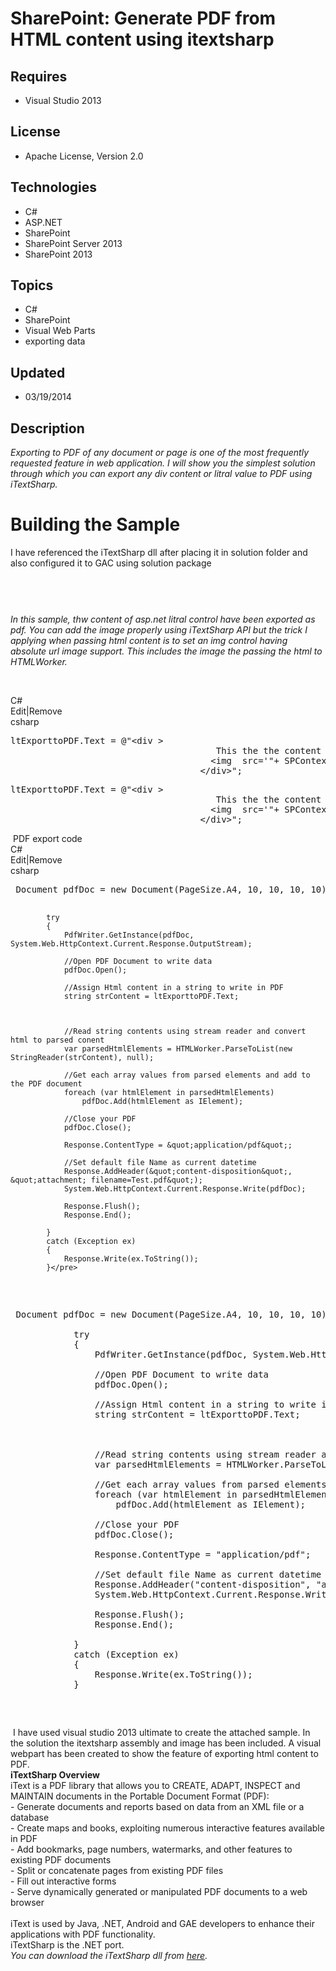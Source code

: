 # SharePoint: Generate PDF from HTML content using itextsharp
## Requires
- Visual Studio 2013
## License
- Apache License, Version 2.0
## Technologies
- C#
- ASP.NET
- SharePoint
- SharePoint Server 2013
- SharePoint  2013
## Topics
- C#
- SharePoint
- Visual Web Parts
- exporting data
## Updated
- 03/19/2014
## Description

<p><em>Exporting to PDF of any document or page is one of the most frequently requested feature in web application. I will show you the simplest solution through which you can export any div content or litral value to PDF using iTextSharp.&nbsp;</em></p>
<h1><span>Building the Sample</span></h1>
<p>I have referenced the iTextSharp dll after placing it in solution folder and also configured it to GAC using solution package</p>
<p><img id="110868" src="110868-itextsharp%20folder.jpg" alt=""></p>
<p><img id="110869" src="110869-itextsharp%20to%20gac.jpg" alt=""></p>
<p>&nbsp;</p>
<p><em>In this sample, thw content of asp.net litral control have been exported as pdf. You can add the image properly using iTextSharp API but the trick I applying when passing html content is to set an img control having absolute url image support. This includes
 the image the passing the html to HTMLWorker.&nbsp;</em></p>
<p>&nbsp;</p>
<div class="scriptcode">
<div class="pluginEditHolder" pluginCommand="mceScriptCode">
<div class="title"><span>C#</span></div>
<div class="pluginLinkHolder"><span class="pluginEditHolderLink">Edit</span>|<span class="pluginRemoveHolderLink">Remove</span></div>
<span class="hidden">csharp</span>
<pre class="hidden">ltExporttoPDF.Text = @&quot;&lt;div &gt;
                                       This the the content which will be exported to pdf and it contains an image too&lt;br /&gt;
                                      &lt;img  src='&quot;&#43; SPContext.Current.Web.Url &#43;@&quot;/_layouts/15/images/SPPDFGenerator/testImage.jpg' /&gt;
                                    &lt;/div&gt;&quot;;</pre>
<div class="preview">
<pre class="csharp">ltExporttoPDF.Text&nbsp;=&nbsp;@&quot;&lt;div&nbsp;&gt;&nbsp;
&nbsp;&nbsp;&nbsp;&nbsp;&nbsp;&nbsp;&nbsp;&nbsp;&nbsp;&nbsp;&nbsp;&nbsp;&nbsp;&nbsp;&nbsp;&nbsp;&nbsp;&nbsp;&nbsp;&nbsp;&nbsp;&nbsp;&nbsp;&nbsp;&nbsp;&nbsp;&nbsp;&nbsp;&nbsp;&nbsp;&nbsp;&nbsp;&nbsp;&nbsp;&nbsp;&nbsp;&nbsp;&nbsp;&nbsp;This&nbsp;the&nbsp;the&nbsp;content&nbsp;which&nbsp;will&nbsp;be&nbsp;exported&nbsp;to&nbsp;pdf&nbsp;and&nbsp;it&nbsp;contains&nbsp;an&nbsp;image&nbsp;too&lt;br&nbsp;/&gt;&nbsp;
&nbsp;&nbsp;&nbsp;&nbsp;&nbsp;&nbsp;&nbsp;&nbsp;&nbsp;&nbsp;&nbsp;&nbsp;&nbsp;&nbsp;&nbsp;&nbsp;&nbsp;&nbsp;&nbsp;&nbsp;&nbsp;&nbsp;&nbsp;&nbsp;&nbsp;&nbsp;&nbsp;&nbsp;&nbsp;&nbsp;&nbsp;&nbsp;&nbsp;&nbsp;&nbsp;&nbsp;&nbsp;&nbsp;&lt;img&nbsp;&nbsp;src=<span class="cs__string">'&quot;&#43;&nbsp;SPContext.Current.Web.Url&nbsp;&#43;@&quot;/_layouts/15/images/SPPDFGenerator/testImage.jpg'</span>&nbsp;/&gt;&nbsp;
&nbsp;&nbsp;&nbsp;&nbsp;&nbsp;&nbsp;&nbsp;&nbsp;&nbsp;&nbsp;&nbsp;&nbsp;&nbsp;&nbsp;&nbsp;&nbsp;&nbsp;&nbsp;&nbsp;&nbsp;&nbsp;&nbsp;&nbsp;&nbsp;&nbsp;&nbsp;&nbsp;&nbsp;&nbsp;&nbsp;&nbsp;&nbsp;&nbsp;&nbsp;&nbsp;&nbsp;&lt;/div&gt;&quot;;</pre>
</div>
</div>
</div>
<div class="endscriptcode">&nbsp;PDF export code</div>
<div class="endscriptcode"></div>
<div class="endscriptcode">
<div class="scriptcode">
<div class="pluginEditHolder" pluginCommand="mceScriptCode">
<div class="title"><span>C#</span></div>
<div class="pluginLinkHolder"><span class="pluginEditHolderLink">Edit</span>|<span class="pluginRemoveHolderLink">Remove</span></div>
<span class="hidden">csharp</span>
<pre class="hidden"> Document pdfDoc = new Document(PageSize.A4, 10, 10, 10, 10);

            try
            {
                PdfWriter.GetInstance(pdfDoc, System.Web.HttpContext.Current.Response.OutputStream);

                //Open PDF Document to write data
                pdfDoc.Open();

                //Assign Html content in a string to write in PDF
                string strContent = ltExporttoPDF.Text;



                //Read string contents using stream reader and convert html to parsed conent
                var parsedHtmlElements = HTMLWorker.ParseToList(new StringReader(strContent), null);

                //Get each array values from parsed elements and add to the PDF document
                foreach (var htmlElement in parsedHtmlElements)
                    pdfDoc.Add(htmlElement as IElement);

                //Close your PDF
                pdfDoc.Close();

                Response.ContentType = &quot;application/pdf&quot;;

                //Set default file Name as current datetime
                Response.AddHeader(&quot;content-disposition&quot;, &quot;attachment; filename=Test.pdf&quot;);
                System.Web.HttpContext.Current.Response.Write(pdfDoc);

                Response.Flush();
                Response.End();

            }
            catch (Exception ex)
            {
                Response.Write(ex.ToString());
            }</pre>
<div class="preview">
<pre class="csharp">&nbsp;Document&nbsp;pdfDoc&nbsp;=&nbsp;<span class="cs__keyword">new</span>&nbsp;Document(PageSize.A4,&nbsp;<span class="cs__number">10</span>,&nbsp;<span class="cs__number">10</span>,&nbsp;<span class="cs__number">10</span>,&nbsp;<span class="cs__number">10</span>);&nbsp;
&nbsp;
&nbsp;&nbsp;&nbsp;&nbsp;&nbsp;&nbsp;&nbsp;&nbsp;&nbsp;&nbsp;&nbsp;&nbsp;<span class="cs__keyword">try</span>&nbsp;
&nbsp;&nbsp;&nbsp;&nbsp;&nbsp;&nbsp;&nbsp;&nbsp;&nbsp;&nbsp;&nbsp;&nbsp;{&nbsp;
&nbsp;&nbsp;&nbsp;&nbsp;&nbsp;&nbsp;&nbsp;&nbsp;&nbsp;&nbsp;&nbsp;&nbsp;&nbsp;&nbsp;&nbsp;&nbsp;PdfWriter.GetInstance(pdfDoc,&nbsp;System.Web.HttpContext.Current.Response.OutputStream);&nbsp;
&nbsp;
&nbsp;&nbsp;&nbsp;&nbsp;&nbsp;&nbsp;&nbsp;&nbsp;&nbsp;&nbsp;&nbsp;&nbsp;&nbsp;&nbsp;&nbsp;&nbsp;<span class="cs__com">//Open&nbsp;PDF&nbsp;Document&nbsp;to&nbsp;write&nbsp;data</span>&nbsp;
&nbsp;&nbsp;&nbsp;&nbsp;&nbsp;&nbsp;&nbsp;&nbsp;&nbsp;&nbsp;&nbsp;&nbsp;&nbsp;&nbsp;&nbsp;&nbsp;pdfDoc.Open();&nbsp;
&nbsp;
&nbsp;&nbsp;&nbsp;&nbsp;&nbsp;&nbsp;&nbsp;&nbsp;&nbsp;&nbsp;&nbsp;&nbsp;&nbsp;&nbsp;&nbsp;&nbsp;<span class="cs__com">//Assign&nbsp;Html&nbsp;content&nbsp;in&nbsp;a&nbsp;string&nbsp;to&nbsp;write&nbsp;in&nbsp;PDF</span>&nbsp;
&nbsp;&nbsp;&nbsp;&nbsp;&nbsp;&nbsp;&nbsp;&nbsp;&nbsp;&nbsp;&nbsp;&nbsp;&nbsp;&nbsp;&nbsp;&nbsp;<span class="cs__keyword">string</span>&nbsp;strContent&nbsp;=&nbsp;ltExporttoPDF.Text;&nbsp;
&nbsp;
&nbsp;
&nbsp;
&nbsp;&nbsp;&nbsp;&nbsp;&nbsp;&nbsp;&nbsp;&nbsp;&nbsp;&nbsp;&nbsp;&nbsp;&nbsp;&nbsp;&nbsp;&nbsp;<span class="cs__com">//Read&nbsp;string&nbsp;contents&nbsp;using&nbsp;stream&nbsp;reader&nbsp;and&nbsp;convert&nbsp;html&nbsp;to&nbsp;parsed&nbsp;conent</span>&nbsp;
&nbsp;&nbsp;&nbsp;&nbsp;&nbsp;&nbsp;&nbsp;&nbsp;&nbsp;&nbsp;&nbsp;&nbsp;&nbsp;&nbsp;&nbsp;&nbsp;var&nbsp;parsedHtmlElements&nbsp;=&nbsp;HTMLWorker.ParseToList(<span class="cs__keyword">new</span>&nbsp;StringReader(strContent),&nbsp;<span class="cs__keyword">null</span>);&nbsp;
&nbsp;
&nbsp;&nbsp;&nbsp;&nbsp;&nbsp;&nbsp;&nbsp;&nbsp;&nbsp;&nbsp;&nbsp;&nbsp;&nbsp;&nbsp;&nbsp;&nbsp;<span class="cs__com">//Get&nbsp;each&nbsp;array&nbsp;values&nbsp;from&nbsp;parsed&nbsp;elements&nbsp;and&nbsp;add&nbsp;to&nbsp;the&nbsp;PDF&nbsp;document</span>&nbsp;
&nbsp;&nbsp;&nbsp;&nbsp;&nbsp;&nbsp;&nbsp;&nbsp;&nbsp;&nbsp;&nbsp;&nbsp;&nbsp;&nbsp;&nbsp;&nbsp;<span class="cs__keyword">foreach</span>&nbsp;(var&nbsp;htmlElement&nbsp;<span class="cs__keyword">in</span>&nbsp;parsedHtmlElements)&nbsp;
&nbsp;&nbsp;&nbsp;&nbsp;&nbsp;&nbsp;&nbsp;&nbsp;&nbsp;&nbsp;&nbsp;&nbsp;&nbsp;&nbsp;&nbsp;&nbsp;&nbsp;&nbsp;&nbsp;&nbsp;pdfDoc.Add(htmlElement&nbsp;<span class="cs__keyword">as</span>&nbsp;IElement);&nbsp;
&nbsp;
&nbsp;&nbsp;&nbsp;&nbsp;&nbsp;&nbsp;&nbsp;&nbsp;&nbsp;&nbsp;&nbsp;&nbsp;&nbsp;&nbsp;&nbsp;&nbsp;<span class="cs__com">//Close&nbsp;your&nbsp;PDF</span>&nbsp;
&nbsp;&nbsp;&nbsp;&nbsp;&nbsp;&nbsp;&nbsp;&nbsp;&nbsp;&nbsp;&nbsp;&nbsp;&nbsp;&nbsp;&nbsp;&nbsp;pdfDoc.Close();&nbsp;
&nbsp;
&nbsp;&nbsp;&nbsp;&nbsp;&nbsp;&nbsp;&nbsp;&nbsp;&nbsp;&nbsp;&nbsp;&nbsp;&nbsp;&nbsp;&nbsp;&nbsp;Response.ContentType&nbsp;=&nbsp;<span class="cs__string">&quot;application/pdf&quot;</span>;&nbsp;
&nbsp;
&nbsp;&nbsp;&nbsp;&nbsp;&nbsp;&nbsp;&nbsp;&nbsp;&nbsp;&nbsp;&nbsp;&nbsp;&nbsp;&nbsp;&nbsp;&nbsp;<span class="cs__com">//Set&nbsp;default&nbsp;file&nbsp;Name&nbsp;as&nbsp;current&nbsp;datetime</span>&nbsp;
&nbsp;&nbsp;&nbsp;&nbsp;&nbsp;&nbsp;&nbsp;&nbsp;&nbsp;&nbsp;&nbsp;&nbsp;&nbsp;&nbsp;&nbsp;&nbsp;Response.AddHeader(<span class="cs__string">&quot;content-disposition&quot;</span>,&nbsp;<span class="cs__string">&quot;attachment;&nbsp;filename=Test.pdf&quot;</span>);&nbsp;
&nbsp;&nbsp;&nbsp;&nbsp;&nbsp;&nbsp;&nbsp;&nbsp;&nbsp;&nbsp;&nbsp;&nbsp;&nbsp;&nbsp;&nbsp;&nbsp;System.Web.HttpContext.Current.Response.Write(pdfDoc);&nbsp;
&nbsp;
&nbsp;&nbsp;&nbsp;&nbsp;&nbsp;&nbsp;&nbsp;&nbsp;&nbsp;&nbsp;&nbsp;&nbsp;&nbsp;&nbsp;&nbsp;&nbsp;Response.Flush();&nbsp;
&nbsp;&nbsp;&nbsp;&nbsp;&nbsp;&nbsp;&nbsp;&nbsp;&nbsp;&nbsp;&nbsp;&nbsp;&nbsp;&nbsp;&nbsp;&nbsp;Response.End();&nbsp;
&nbsp;
&nbsp;&nbsp;&nbsp;&nbsp;&nbsp;&nbsp;&nbsp;&nbsp;&nbsp;&nbsp;&nbsp;&nbsp;}&nbsp;
&nbsp;&nbsp;&nbsp;&nbsp;&nbsp;&nbsp;&nbsp;&nbsp;&nbsp;&nbsp;&nbsp;&nbsp;<span class="cs__keyword">catch</span>&nbsp;(Exception&nbsp;ex)&nbsp;
&nbsp;&nbsp;&nbsp;&nbsp;&nbsp;&nbsp;&nbsp;&nbsp;&nbsp;&nbsp;&nbsp;&nbsp;{&nbsp;
&nbsp;&nbsp;&nbsp;&nbsp;&nbsp;&nbsp;&nbsp;&nbsp;&nbsp;&nbsp;&nbsp;&nbsp;&nbsp;&nbsp;&nbsp;&nbsp;Response.Write(ex.ToString());&nbsp;
&nbsp;&nbsp;&nbsp;&nbsp;&nbsp;&nbsp;&nbsp;&nbsp;&nbsp;&nbsp;&nbsp;&nbsp;}</pre>
</div>
</div>
</div>
<div class="endscriptcode">&nbsp;I have used visual studio 2013 ultimate to create the attached sample. In the solution the itextsharp assembly and image has been included. A visual webpart has been created to show the feature of exporting html content to
 PDF.&nbsp;</div>
<div class="endscriptcode"></div>
<div class="endscriptcode"></div>
<div class="endscriptcode"><strong>iTextSharp Overview</strong></div>
<div class="endscriptcode"></div>
<div class="endscriptcode">iText is a PDF library that allows you to CREATE, ADAPT, INSPECT and MAINTAIN documents in the Portable Document Format (PDF):</div>
<div class="endscriptcode"><span>- Generate documents and reports based on data from an XML file or a database</span><br>
<span>- Create maps and books, exploiting numerous interactive features available in PDF</span><br>
<span>- Add bookmarks, page numbers, watermarks, and other features to existing PDF documents</span><br>
<span>- Split or concatenate pages from existing PDF files</span><br>
<span>- Fill out interactive forms</span><br>
<span>- Serve dynamically generated or manipulated PDF documents to a web browser</span><br>
<br>
<span>iText is used by Java, .NET, Android and GAE developers to enhance their applications with PDF functionality.&nbsp;</span><br>
<span>iTextSharp is the .NET port.</span></div>
<div class="endscriptcode"></div>
<div class="endscriptcode"></div>
<div class="endscriptcode"><span><em>You can download the iTextSharp dll from&nbsp;<a title="iTextSharp, a .NET PDF library" href="http://sourceforge.net/projects/itextsharp/">here</a>.</em><br>
</span></div>
<div class="endscriptcode"></div>
</div>
<div class="endscriptcode"></div>
<div class="endscriptcode"></div>
<div class="endscriptcode"></div>
<div class="endscriptcode"></div>
<div class="endscriptcode"></div>
